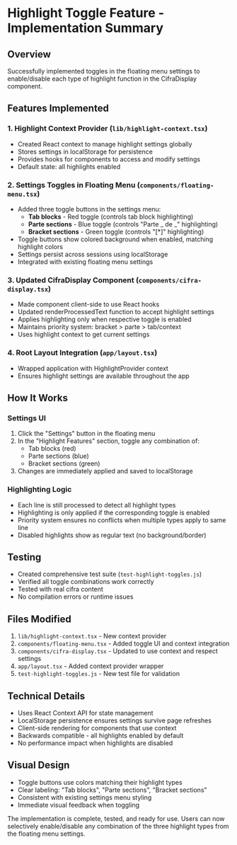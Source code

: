 # Highlight Toggle Feature - Implementation Summary

## Overview

Successfully implemented toggles in the floating menu settings to enable/disable each type of highlight function in the CifraDisplay component.

## Features Implemented

### 1. Highlight Context Provider (`lib/highlight-context.tsx`)

- Created React context to manage highlight settings globally
- Stores settings in localStorage for persistence
- Provides hooks for components to access and modify settings
- Default state: all highlights enabled

### 2. Settings Toggles in Floating Menu (`components/floating-menu.tsx`)

- Added three toggle buttons in the settings menu:
  - **Tab blocks** - Red toggle (controls tab block highlighting)
  - **Parte sections** - Blue toggle (controls "Parte _ de _" highlighting)
  - **Bracket sections** - Green toggle (controls "[*]" highlighting)
- Toggle buttons show colored background when enabled, matching highlight colors
- Settings persist across sessions using localStorage
- Integrated with existing floating menu settings

### 3. Updated CifraDisplay Component (`components/cifra-display.tsx`)

- Made component client-side to use React hooks
- Updated renderProcessedText function to accept highlight settings
- Applies highlighting only when respective toggle is enabled
- Maintains priority system: bracket > parte > tab/context
- Uses highlight context to get current settings

### 4. Root Layout Integration (`app/layout.tsx`)

- Wrapped application with HighlightProvider context
- Ensures highlight settings are available throughout the app

## How It Works

### Settings UI

1. Click the "Settings" button in the floating menu
2. In the "Highlight Features" section, toggle any combination of:
   - Tab blocks (red)
   - Parte sections (blue)
   - Bracket sections (green)
3. Changes are immediately applied and saved to localStorage

### Highlighting Logic

- Each line is still processed to detect all highlight types
- Highlighting is only applied if the corresponding toggle is enabled
- Priority system ensures no conflicts when multiple types apply to same line
- Disabled highlights show as regular text (no background/border)

## Testing

- Created comprehensive test suite (`test-highlight-toggles.js`)
- Verified all toggle combinations work correctly
- Tested with real cifra content
- No compilation errors or runtime issues

## Files Modified

1. `lib/highlight-context.tsx` - New context provider
2. `components/floating-menu.tsx` - Added toggle UI and context integration
3. `components/cifra-display.tsx` - Updated to use context and respect settings
4. `app/layout.tsx` - Added context provider wrapper
5. `test-highlight-toggles.js` - New test file for validation

## Technical Details

- Uses React Context API for state management
- LocalStorage persistence ensures settings survive page refreshes
- Client-side rendering for components that use context
- Backwards compatible - all highlights enabled by default
- No performance impact when highlights are disabled

## Visual Design

- Toggle buttons use colors matching their highlight types
- Clear labeling: "Tab blocks", "Parte sections", "Bracket sections"
- Consistent with existing settings menu styling
- Immediate visual feedback when toggling

The implementation is complete, tested, and ready for use. Users can now selectively enable/disable any combination of the three highlight types from the floating menu settings.
